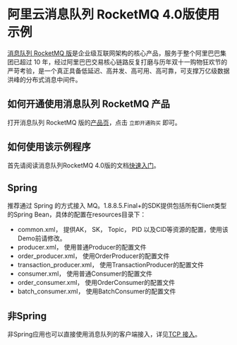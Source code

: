 # 阿里云消息队列 RocketMQ 4.0版使用示例

[消息队列 RocketMQ 版](https://www.aliyun.com/product/rocketmq)是企业级互联网架构的核心产品，服务于整个阿里巴巴集团已超过 10 年，经过阿里巴巴交易核心链路反复打磨与历年双十一购物狂欢节的严苛考验，是一个真正具备低延迟、高并发、高可用、高可靠，可支撑万亿级数据洪峰的分布式消息中间件。

## 如何开通使用消息队列 RocketMQ 产品

打开消息队列 RocketMQ 版的[产品页](https://www.aliyun.com/product/rocketmq)，点击 `立即开通购买` 即可。

## 如何使用该示例程序

首先请阅读消息队列RocketMQ 4.0版的文档[快速入门](https://help.aliyun.com/document_detail/169004.html)。

## Spring

推荐通过 Spring 的方式接入 MQ。1.8.8.5.Final+的SDK提供包括所有Client类型的Spring Bean，具体的配置在resources目录下：

* common.xml， 提供AK， SK， Topic， PID 以及CID等资源的配置，使用该Demo前请修改。
* producer.xml， 使用普通Producer的配置文件
* order_producer.xml， 使用OrderProducer的配置文件
* transaction_producer.xml， 使用TransactionProducer的配置文件
* consumer.xml， 使用普通Consumer的配置文件
* order_consumer.xml， 使用OrderConsumer的配置文件
* batch_consumer.xml， 使用BatchConsumer的配置文件

## 非Spring

非Spring应用也可以直接使用消息队列的客户端接入，详见[TCP 接入](https://github.com/AliwareMQ/mq-demo/tree/master/tcp/java-tcp-demo)。

